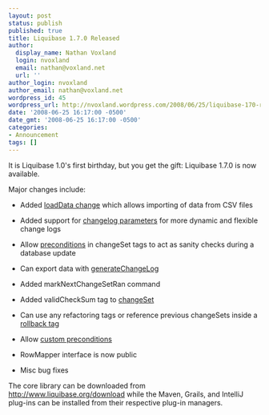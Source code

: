 ```yaml
---
layout: post
status: publish
published: true
title: Liquibase 1.7.0 Released
author:
  display_name: Nathan Voxland
  login: nvoxland
  email: nathan@voxland.net
  url: ''
author_login: nvoxland
author_email: nathan@voxland.net
wordpress_id: 45
wordpress_url: http://nvoxland.wordpress.com/2008/06/25/liquibase-170-released/
date: '2008-06-25 16:17:00 -0500'
date_gmt: '2008-06-25 16:17:00 -0500'
categories:
- Announcement
tags: []
---
```

It is Liquibase 1.0's first birthday, but you get the gift: Liquibase 1.7.0 is now available.

Major changes include:



- Added <a href="http://www.liquibase.org/manual/load_data">loadData change</a> which allows importing of data from CSV files

- Added support for <a href="http://www.liquibase.org/manual/changelog_parameters">changelog parameters</a> for more dynamic and flexible change logs
- Allow <a href="http://www.liquibase.org/manual/preconditions">preconditions</a> in changeSet tags to act as sanity checks during a database update

- Can export data with <a href="http://www.liquibase.org/manual/generating_changelogs">generateChangeLog</a>
- Added markNextChangeSetRan command

- Added validCheckSum tag to <a href="http://www.liquibase.org/manual/changeset">changeSet</a>

- Can use any refactoring tags or reference previous changeSets inside a <a href="http://www.liquibase.org/manual/changeset#rollback_tag">rollback tag</a>

- Allow <a href="http://www.liquibase.org/manual/preconditions">custom preconditions</a>
- RowMapper interface is now public
- Misc bug fixes

The core library can be downloaded from <a href="http://www.liquibase.org/download">http://www.liquibase.org/download</a> while the Maven, Grails, and IntelliJ plug-ins can be installed from their respective plug-in managers.


